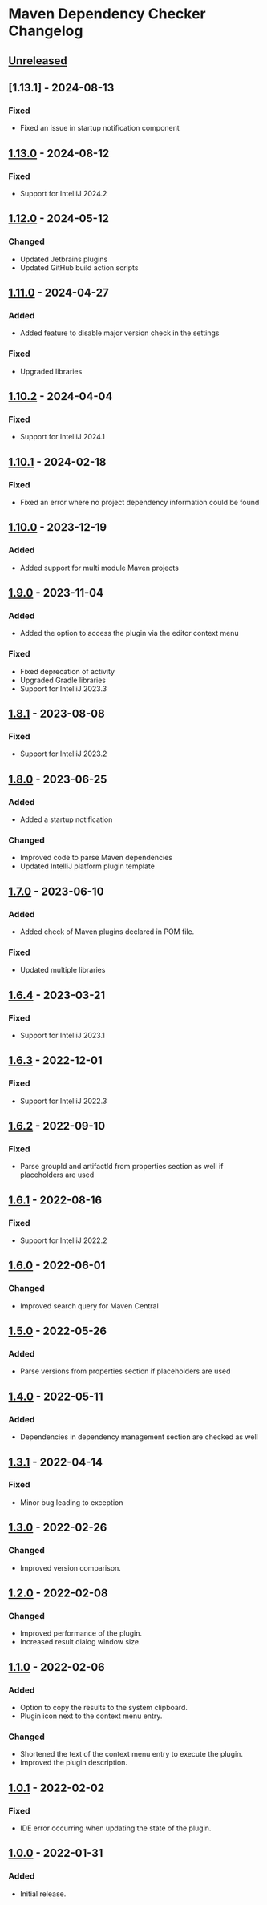<!-- Keep a Changelog guide -> https://keepachangelog.com -->

# Maven Dependency Checker Changelog

## [Unreleased]

## [1.13.1] - 2024-08-13

### Fixed

- Fixed an issue in startup notification component

## [1.13.0] - 2024-08-12

### Fixed

- Support for IntelliJ 2024.2

## [1.12.0] - 2024-05-12

### Changed

- Updated Jetbrains plugins
- Updated GitHub build action scripts

## [1.11.0] - 2024-04-27

### Added

- Added feature to disable major version check in the settings

### Fixed

- Upgraded libraries

## [1.10.2] - 2024-04-04

### Fixed

- Support for IntelliJ 2024.1

## [1.10.1] - 2024-02-18

### Fixed

- Fixed an error where no project dependency information could be found

## [1.10.0] - 2023-12-19

### Added

- Added support for multi module Maven projects

## [1.9.0] - 2023-11-04

### Added

- Added the option to access the plugin via the editor context menu

### Fixed

- Fixed deprecation of activity
- Upgraded Gradle libraries
- Support for IntelliJ 2023.3

## [1.8.1] - 2023-08-08

### Fixed

- Support for IntelliJ 2023.2

## [1.8.0] - 2023-06-25

### Added

- Added a startup notification

### Changed

- Improved code to parse Maven dependencies
- Updated IntelliJ platform plugin template

## [1.7.0] - 2023-06-10

### Added

- Added check of Maven plugins declared in POM file.

### Fixed

- Updated multiple libraries

## [1.6.4] - 2023-03-21

### Fixed

- Support for IntelliJ 2023.1

## [1.6.3] - 2022-12-01

### Fixed

- Support for IntelliJ 2022.3

## [1.6.2] - 2022-09-10

### Fixed

- Parse groupId and artifactId from properties section as well if placeholders are used

## [1.6.1] - 2022-08-16

### Fixed

- Support for IntelliJ 2022.2

## [1.6.0] - 2022-06-01

### Changed

- Improved search query for Maven Central

## [1.5.0] - 2022-05-26

### Added

- Parse versions from properties section if placeholders are used

## [1.4.0] - 2022-05-11

### Added

- Dependencies in dependency management section are checked as well

## [1.3.1] - 2022-04-14

### Fixed

- Minor bug leading to exception

## [1.3.0] - 2022-02-26

### Changed

- Improved version comparison.

## [1.2.0] - 2022-02-08

### Changed

- Improved performance of the plugin.
- Increased result dialog window size.

## [1.1.0] - 2022-02-06

### Added

- Option to copy the results to the system clipboard.
- Plugin icon next to the context menu entry.

### Changed

- Shortened the text of the context menu entry to execute the plugin.
- Improved the plugin description.

## [1.0.1] - 2022-02-02

### Fixed

- IDE error occurring when updating the state of the plugin.

## [1.0.0] - 2022-01-31

### Added

- Initial release.

[Unreleased]: https://github.com/mwalter/MavenDependencyChecker/compare/v1.13.0...HEAD
[1.13.0]: https://github.com/mwalter/MavenDependencyChecker/compare/v1.12.0...v1.13.0
[1.12.0]: https://github.com/mwalter/MavenDependencyChecker/compare/v1.11.0...v1.12.0
[1.11.0]: https://github.com/mwalter/MavenDependencyChecker/compare/v1.10.2...v1.11.0
[1.10.2]: https://github.com/mwalter/MavenDependencyChecker/compare/v1.10.1...v1.10.2
[1.10.1]: https://github.com/mwalter/MavenDependencyChecker/compare/v1.10.0...v1.10.1
[1.10.0]: https://github.com/mwalter/MavenDependencyChecker/compare/v1.9.0...v1.10.0
[1.9.0]: https://github.com/mwalter/MavenDependencyChecker/compare/v1.8.1...v1.9.0
[1.8.1]: https://github.com/mwalter/MavenDependencyChecker/compare/v1.8.0...v1.8.1
[1.8.0]: https://github.com/mwalter/MavenDependencyChecker/compare/v1.7.0...v1.8.0
[1.7.0]: https://github.com/mwalter/MavenDependencyChecker/compare/v1.6.4...v1.7.0
[1.6.4]: https://github.com/mwalter/MavenDependencyChecker/compare/v1.6.3...v1.6.4
[1.6.3]: https://github.com/mwalter/MavenDependencyChecker/compare/v1.6.2...v1.6.3
[1.6.2]: https://github.com/mwalter/MavenDependencyChecker/compare/v1.6.1...v1.6.2
[1.6.1]: https://github.com/mwalter/MavenDependencyChecker/compare/v1.6.0...v1.6.1
[1.6.0]: https://github.com/mwalter/MavenDependencyChecker/compare/v1.5.0...v1.6.0
[1.5.0]: https://github.com/mwalter/MavenDependencyChecker/compare/v1.4.0...v1.5.0
[1.4.0]: https://github.com/mwalter/MavenDependencyChecker/compare/v1.3.1...v1.4.0
[1.3.1]: https://github.com/mwalter/MavenDependencyChecker/compare/v1.3.0...v1.3.1
[1.3.0]: https://github.com/mwalter/MavenDependencyChecker/compare/v1.2.0...v1.3.0
[1.2.0]: https://github.com/mwalter/MavenDependencyChecker/compare/v1.1.0...v1.2.0
[1.1.0]: https://github.com/mwalter/MavenDependencyChecker/compare/v1.0.1...v1.1.0
[1.0.1]: https://github.com/mwalter/MavenDependencyChecker/compare/v1.0.0...v1.0.1
[1.0.0]: https://github.com/mwalter/MavenDependencyChecker/commits/v1.0.0
